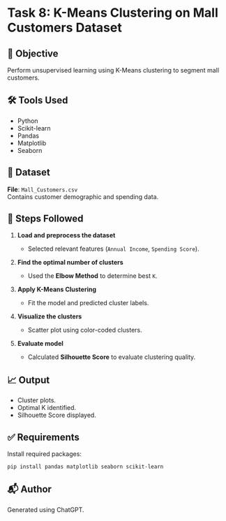 
# Task 8: K-Means Clustering on Mall Customers Dataset

## 📌 Objective
Perform unsupervised learning using K-Means clustering to segment mall customers.

## 🛠 Tools Used
- Python
- Scikit-learn
- Pandas
- Matplotlib
- Seaborn

## 📁 Dataset
**File**: `Mall_Customers.csv`  
Contains customer demographic and spending data.

## 🚀 Steps Followed

1. **Load and preprocess the dataset**
   - Selected relevant features (`Annual Income`, `Spending Score`).

2. **Find the optimal number of clusters**
   - Used the **Elbow Method** to determine best `K`.

3. **Apply K-Means Clustering**
   - Fit the model and predicted cluster labels.

4. **Visualize the clusters**
   - Scatter plot using color-coded clusters.

5. **Evaluate model**
   - Calculated **Silhouette Score** to evaluate clustering quality.

## 📈 Output
- Cluster plots.
- Optimal K identified.
- Silhouette Score displayed.

## ✅ Requirements
Install required packages:
```bash
pip install pandas matplotlib seaborn scikit-learn
```

## 📬 Author
Generated using ChatGPT.
